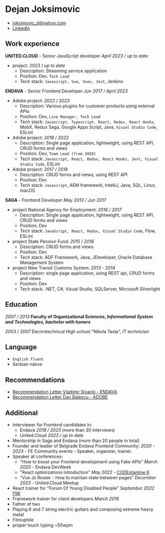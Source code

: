 # Dejan Joksimovic
* joksimovic_d@yahoo.com
* [LinkedIn](https://www.linkedin.com/in/dejan-joksimovi%C4%87-60a95782/)

## Work experience

<b>UNITED.CLOUD</b> - Senior JavaScript developer *April 2023 / up to date*
* project: *2023 / up to date*
    - Description: Streaming service application
    - Position: Dev, `Tech Lead`
    - Tech stack: `Javascript, Vue, Vuex, Jest`, Jenkins

<b>ENDAVA</b> - Senior Frontend Developer *Jun 2017 / April 2023*
* Adobe project: *2022 / 2023*
    - Description: Various plugins for customer products using external APIs
    - Position:  Dev, `Line Manager, Tech Lead`
    - Tech stack: `Javascript, Typescript, React, Redux, React Hooks`, MobX, Redux Saga, Google Apps Script, Java, `Visual Studio Code`, ESLint
* Adobe project: *2018 / 2022*
    - Description: Single page application, lightweight, using REST API, CRUD forms and views
    - Position: Dev, `Team Lead (from 2020)`
    - Tech stack: `Javascript, React, Redux, React Hooks, Jest, Visual Studio Code`, ESLint
* Adobe project: *2017 / 2018*
    - Description: CRUD forms and views, using REST API
    - Position: Dev
    - Tech stack: `Javascript`, AEM framework, IntelliJ, Java, SQL, Linux, macOS

<b>SAGA</b> - Frontend Developer *May 2013 / Jun 2017*
* project National Agency for Employment: *2016 / 2017*
    - Description: Single page application, lightweight, using REST API, CRUD forms and views
    - Position: Dev
    - Tech stack: `JavaScript, React, Redux, Visual Studio Code`, Flow, ESLint
* project State Pension Fund: *2015 / 2016*
    - Description: CRUD forms and views
    - Position: Dev
    - Tech stack: ADF Framework, Java, JDeveloper, Oracle Database Management System
* project New Transit Customs System: *2013 - 2014*
    - Description: single page application, using REST api, CRUD forms and views
    - Position: Dev
    - Tech stack: .NET, C#, Visual Studio, SQLServer, Microsoft Silverlight

## Education
*2007 / 2013*
__Faculty of Organizational Sciences, *Informational System and Technologies, bachelor with honors*__

*2003 / 2007*
Electrotechnical High school "Nikola Tesla", *IT technician*

## Language
* `English fluent`
* Serbian native

## Recommendations
* <a href="https://github.com/DejanJoksimovic/CV/raw/master/Recommendation%20from%20Vladimir%20Sivacki%20-%20ENDAVA.pdf" target="_blank">Recommendation Letter Vladimir Sivacki - ENDAVA</a>
* <a href="https://github.com/DejanJoksimovic/CV/raw/master/Recommandation%20from%20Dan%20Balescu%20-%20ADOBE.pdf" target="_blank">Recommendation Letter Dan Balescu - ADOBE</a>

## Additional
* Interviewer for Frontend candidates in:
   * Endava *2019 / 2023* (more than 30 interviews)
   * United.Cloud *2023 / up to date*
* Mentorship in Saga and Endava (more than 20 people in total)
* Founder and leader of Belgrade Endava Frontend Community: *2020 - 2023* - FE Community events - Speaker, organizer, trainer.
* Speaker at conferences:
    * "How to boost your Frontend development using Fake APIs" *March 2020* - Endava DevWeek
    * "React optimizations introduction" *May 2022* - [CODEstantine 6](https://codestantine.com/dejan-joksimovic/)
    * "Vue Js Router - How to maintan state between pages" *December 2023* - United.Cloud Meetup
* React trainer for "Forum Of Young Disabled People" *September 2022* [FMI](https://fmi.rs/)
* Framework trainer for client developers *March 2016*
* Father of two
* Playing 6 and 7 string electric guitars and composing extreme heavy metal
* Filmophile
* proper touch typing ~50wpm